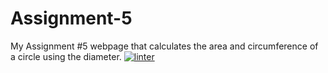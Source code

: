 # Assignment-5
My Assignment #5 webpage that calculates the area and circumference of a circle using the diameter. 
[![linter](https://github.com/3verett/Assignment-5/workflows/linter/badge.svg)](https://github.com/marketplace/actions/super-linter)
